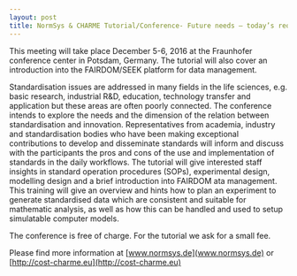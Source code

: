 ```yaml
---
layout: post
title: NormSys & CHARME Tutorial/Conference- Future needs – today’s requirements, Building Bridges with Standards in the Life Sciences, December 5-6 – Potsdam, Germany
---
```


This meeting will take place December 5-6, 2016 at the Fraunhofer conference center in Potsdam, Germany. The tutorial will also cover an introduction into the FAIRDOM/SEEK platform for data management.

Standardisation issues are addressed in many fields in the life sciences, e.g. basic research, industrial R&D, education, technology transfer and application but these areas are often poorly connected.
The conference intends to explore the needs and the dimension of the relation between standardisation and innovation. Representatives from academia, industry and standardisation bodies who have been making exceptional contributions to develop and disseminate standards will inform and discuss with the participants the pros and cons of the use and implementation of standards in the daily workflows.
The tutorial will give interested staff insights in standard operation procedures (SOPs), experimental design, modelling design and a brief introduction into FAIRDOM ata management. This training will give an overview and hints how to plan an experiment to generate standardised data which are consistent and suitable for mathematic analysis, as well as how this can be handled and used to setup simulatable computer models.

The conference is free of charge.  For the tutorial we ask for a small fee.

Please find more information at [www.normsys.de](www.normsys.de) or [http://cost-charme.eu](http://cost-charme.eu)
